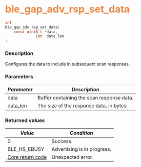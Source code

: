 ## <font color="#F2853F" style="font-size:24pt">ble\_gap\_adv\_rsp\_set\_data</font>

```c
int
ble_gap_adv_rsp_set_data(
    const uint8_t *data,
              int  data_len
)
```

### Description

Configures the data to include in subsequent scan responses.

### Parameters

| *Parameter* | *Description* |
|-------------|---------------|
| data | Buffer containing the scan response data. |
| data\_len | The size of the response data, in bytes. |

### Returned values

| *Value* | *Condition* |
|---------|-------------|
| 0 | Success. |
| BLE\_HS\_EBUSY | Advertising is in progress. |
| [Core return code](../../ble_hs_return_codes/#return-codes-core) | Unexpected error. |
